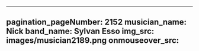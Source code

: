 ------
pagination_pageNumber: 2152
musician_name: Nick
band_name: Sylvan Esso
img_src: images/musician2189.png
onmouseover_src: 
------